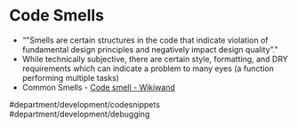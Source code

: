 # Code Smells
* “"Smells are certain structures in the code that indicate violation of fundamental design principles and negatively impact design quality”.”
* While technically subjective, there are certain style, formatting, and DRY requirements which can indicate a problem to many eyes (a function performing multiple tasks)
* Common Smells - [Code smell - Wikiwand](https://www.wikiwand.com/en/Code_smell#/Common_code_smells)


#department/development/codesnippets
#department/development/debugging